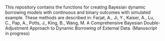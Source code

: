 This repository contains the functions for creating Bayesian dynamic borrowing models with continuous and binary outcomes with simulated example. These methods are described in: Farjat, A., Ji, Y., Kaiser, A., Lu, C., Pap, A., Potts, J., King, B., Wang, M. A Comprehensive Bayesian Double-Adjustment Approach to Dynamic Borrowing of External Data. (Manuscript in progress)
